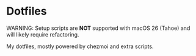 # Dotfiles

WARNING: Setup scripts are **NOT** supported with macOS 26 (Tahoe) and will likely require refactoring.

My dotfiles, mostly powered by chezmoi and extra scripts.
